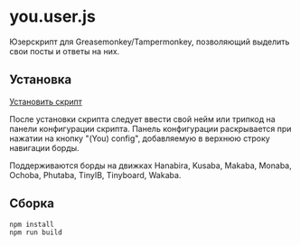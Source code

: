 # you.user.js

Юзерскрипт для Greasemonkey/Tampermonkey, позволяющий выделить свои посты и ответы на них.

## Установка

[Установить скрипт](https://raw.githubusercontent.com/VVatashi/you.user.js/master/build/you.user.js)

После установки скрипта следует ввести свой нейм или трипкод на панели конфигурации скрипта. Панель конфигурации раскрывается при нажатии на кнопку "(You) config", добавляемую в верхнюю строку навигации борды.

Поддерживаются борды на движках Hanabira, Kusaba, Makaba, Monaba, Ochoba, Phutaba, TinyIB, Tinyboard, Wakaba.

## Сборка

```
npm install
npm run build
```
